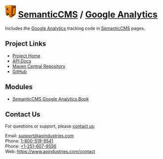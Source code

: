 # [<img src="ao-logo.png" alt="AO Logo" width="35" height="40">](https://www.aoindustries.com/) [SemanticCMS](https://semanticcms.com/) / [Google Analytics](https://semanticcms.com/google-analytics/)
Includes the [Google Analytics](https://analytics.google.com/) tracking code in [SemanticCMS](https://semanticcms.com/) pages.

## Project Links
* [Project Home](https://semanticcms.com/google-analytics/)
* [API Docs](https://semanticcms.com/google-analytics/apidocs/)
* [Maven Central Repository](https://search.maven.org/#search|gav|1|g:%22com.semanticcms%22%20AND%20a:%22semanticcms-google-analytics%22)
* [GitHub](https://github.com/aoindustries/semanticcms-google-analytics)

## Modules
* [SemanticCMS Google Analytics Book](https://semanticcms.com/google-analytics/book/)

## Contact Us
For questions or support, please [contact us](https://www.aoindustries.com/contact):

Email: [support@aoindustries.com](mailto:support@aoindustries.com)  
Phone: [1-800-519-9541](tel:1-800-519-9541)  
Phone: [+1-251-607-9556](tel:+1-251-607-9556)  
Web: https://www.aoindustries.com/contact
